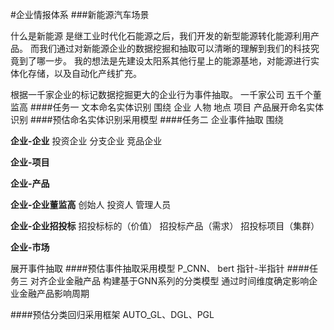 #企业情报体系 
###新能源汽车场景

什么是新能源 是继工业时代化石能源之后，我们开发的新型能源转化能源利用产品。
而我们通过对新能源企业的数据挖掘和抽取可以清晰的理解到我们的科技究竟到了哪一步。
我的想法是先建设太阳系其他行星上的能源基地，对能源进行实体化存储，以及自动化产线扩充。

根据一千家企业的标记数据挖掘更大的企业行为事件抽取。
一千家公司 五千个董监高 
####任务一 文本命名实体识别
围绕 企业 人物 地点 项目 产品展开命名实体识别
####预估命名实体识别采用模型
####任务二 企业事件抽取
围绕 

**企业-企业** 
投资企业 分支企业 竞品企业

**企业-项目**
 
**企业-产品** 

**企业-企业董监高**
创始人 投资人 管理人员

**企业-企业招投标**
招投标标的（价值）
招投标产品（需求）
招投标项目（集群）

**企业-市场**

展开事件抽取
####预估事件抽取采用模型
P_CNN、 bert 指针-半指针
####任务三 对齐企业金融产品 构建基于GNN系列的分类模型
通过时间维度确定影响企业金融产品影响周期

####预估分类回归采用框架
AUTO_GL、DGL、PGL